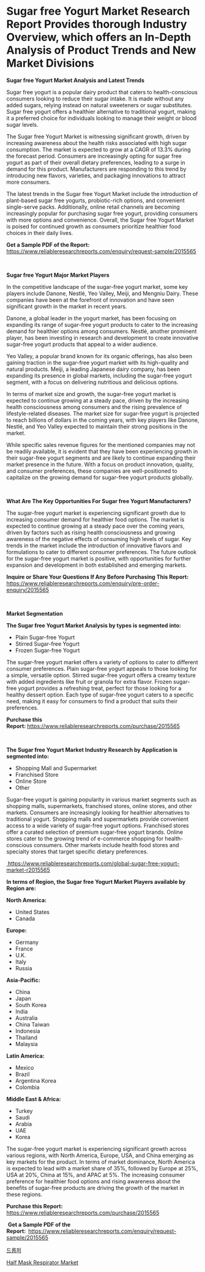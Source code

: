 <p><h1>Sugar free Yogurt Market Research Report Provides thorough Industry Overview, which offers an In-Depth Analysis of Product Trends and New Market Divisions</h1></p><p><strong>Sugar free Yogurt Market Analysis and Latest Trends</strong></p>
<p><p>Sugar free yogurt is a popular dairy product that caters to health-conscious consumers looking to reduce their sugar intake. It is made without any added sugars, relying instead on natural sweeteners or sugar substitutes. Sugar free yogurt offers a healthier alternative to traditional yogurt, making it a preferred choice for individuals looking to manage their weight or blood sugar levels.</p><p>The Sugar free Yogurt Market is witnessing significant growth, driven by increasing awareness about the health risks associated with high sugar consumption. The market is expected to grow at a CAGR of 13.3% during the forecast period. Consumers are increasingly opting for sugar free yogurt as part of their overall dietary preferences, leading to a surge in demand for this product. Manufacturers are responding to this trend by introducing new flavors, varieties, and packaging innovations to attract more consumers.</p><p>The latest trends in the Sugar free Yogurt Market include the introduction of plant-based sugar free yogurts, probiotic-rich options, and convenient single-serve packs. Additionally, online retail channels are becoming increasingly popular for purchasing sugar free yogurt, providing consumers with more options and convenience. Overall, the Sugar free Yogurt Market is poised for continued growth as consumers prioritize healthier food choices in their daily lives.</p></p>
<p><strong>Get a Sample PDF of the Report:&nbsp;</strong> <a href="https://www.reliableresearchreports.com/enquiry/request-sample/2015565">https://www.reliableresearchreports.com/enquiry/request-sample/2015565</a></p>
<p>&nbsp;</p>
<p><strong>Sugar free Yogurt Major Market Players</strong></p>
<p><p>In the competitive landscape of the sugar-free yogurt market, some key players include Danone, Nestlé, Yeo Valley, Meiji, and Mengniu Dairy. These companies have been at the forefront of innovation and have seen significant growth in the market in recent years.</p><p>Danone, a global leader in the yogurt market, has been focusing on expanding its range of sugar-free yogurt products to cater to the increasing demand for healthier options among consumers. Nestlé, another prominent player, has been investing in research and development to create innovative sugar-free yogurt products that appeal to a wider audience.</p><p>Yeo Valley, a popular brand known for its organic offerings, has also been gaining traction in the sugar-free yogurt market with its high-quality and natural products. Meiji, a leading Japanese dairy company, has been expanding its presence in global markets, including the sugar-free yogurt segment, with a focus on delivering nutritious and delicious options.</p><p>In terms of market size and growth, the sugar-free yogurt market is expected to continue growing at a steady pace, driven by the increasing health consciousness among consumers and the rising prevalence of lifestyle-related diseases. The market size for sugar-free yogurt is projected to reach billions of dollars in the coming years, with key players like Danone, Nestlé, and Yeo Valley expected to maintain their strong positions in the market.</p><p>While specific sales revenue figures for the mentioned companies may not be readily available, it is evident that they have been experiencing growth in their sugar-free yogurt segments and are likely to continue expanding their market presence in the future. With a focus on product innovation, quality, and consumer preferences, these companies are well-positioned to capitalize on the growing demand for sugar-free yogurt products globally.</p></p>
<p>&nbsp;</p>
<p><strong>What Are The Key Opportunities For Sugar free Yogurt Manufacturers?</strong></p>
<p><p>The sugar-free yogurt market is experiencing significant growth due to increasing consumer demand for healthier food options. The market is expected to continue growing at a steady pace over the coming years, driven by factors such as rising health consciousness and growing awareness of the negative effects of consuming high levels of sugar. Key trends in the market include the introduction of innovative flavors and formulations to cater to different consumer preferences. The future outlook for the sugar-free yogurt market is positive, with opportunities for further expansion and development in both established and emerging markets.</p></p>
<p><strong>Inquire or Share Your Questions If Any Before Purchasing This Report:</strong> <a href="https://www.reliableresearchreports.com/enquiry/pre-order-enquiry/2015565">https://www.reliableresearchreports.com/enquiry/pre-order-enquiry/2015565</a></p>
<p>&nbsp;</p>
<p><strong>Market Segmentation</strong></p>
<p><strong>The Sugar free Yogurt Market Analysis by types is segmented into:</strong></p>
<p><ul><li>Plain Sugar-free Yogurt</li><li>Stirred Sugar-free Yogurt</li><li>Frozen Sugar-free Yogurt</li></ul></p>
<p><p>The sugar-free yogurt market offers a variety of options to cater to different consumer preferences. Plain sugar-free yogurt appeals to those looking for a simple, versatile option. Stirred sugar-free yogurt offers a creamy texture with added ingredients like fruit or granola for extra flavor. Frozen sugar-free yogurt provides a refreshing treat, perfect for those looking for a healthy dessert option. Each type of sugar-free yogurt caters to a specific need, making it easy for consumers to find a product that suits their preferences.</p></p>
<p><strong>Purchase this Report:&nbsp;</strong><a href="https://www.reliableresearchreports.com/purchase/2015565">https://www.reliableresearchreports.com/purchase/2015565</a></p>
<p>&nbsp;</p>
<p><strong>The Sugar free Yogurt Market Industry Research by Application is segmented into:</strong></p>
<p><ul><li>Shopping Mall and Supermarket</li><li>Franchised Store</li><li>Online Store</li><li>Other</li></ul></p>
<p><p>Sugar-free yogurt is gaining popularity in various market segments such as shopping malls, supermarkets, franchised stores, online stores, and other markets. Consumers are increasingly looking for healthier alternatives to traditional yogurt. Shopping malls and supermarkets provide convenient access to a wide variety of sugar-free yogurt options. Franchised stores offer a curated selection of premium sugar-free yogurt brands. Online stores cater to the growing trend of e-commerce shopping for health-conscious consumers. Other markets include health food stores and specialty stores that target specific dietary preferences.</p></p>
<p><a href="https://www.reliableresearchreports.com/global-sugar-free-yogurt-market-r2015565">&nbsp;https://www.reliableresearchreports.com/global-sugar-free-yogurt-market-r2015565</a></p>
<p><strong>In terms of Region, the Sugar free Yogurt Market Players available by Region are:</strong></p>
<p>
    <p> <strong> North America: </strong>
        <ul>
            <li>United States</li>
            <li>Canada</li>
        </ul>
        </p> 
    <p> <strong> Europe: </strong>
        <ul>
            <li>Germany</li>
            <li>France</li>
            <li>U.K.</li>
            <li>Italy</li>
            <li>Russia</li>
        </ul>
        </p> 
    <p> <strong> Asia-Pacific: </strong>
        <ul>
            <li>China</li>
            <li>Japan</li>
            <li>South Korea</li>
            <li>India</li>
            <li>Australia</li>
            <li>China Taiwan</li>
            <li>Indonesia</li>
            <li>Thailand</li>
            <li>Malaysia</li>
        </ul>
        </p> 
    <p> <strong> Latin America: </strong>
        <ul>
            <li>Mexico</li>
            <li>Brazil</li>
            <li>Argentina Korea</li>
            <li>Colombia</li>
        </ul>
        </p> 
    <p> <strong> Middle East & Africa: </strong>
        <ul>
            <li>Turkey</li>
            <li>Saudi</li>
            <li>Arabia</li>
            <li>UAE</li>
            <li>Korea</li>
        </ul>
    </p>
    </p>
<p><p>The sugar-free yogurt market is experiencing significant growth across various regions, with North America, Europe, USA, and China emerging as key markets for the product. In terms of market dominance, North America is expected to lead with a market share of 35%, followed by Europe at 25%, USA at 20%, China at 15%, and APAC at 5%. The increasing consumer preference for healthier food options and rising awareness about the benefits of sugar-free products are driving the growth of the market in these regions.</p></p>
<p><strong>Purchase this Report: </strong><a href="https://www.reliableresearchreports.com/purchase/2015565">https://www.reliableresearchreports.com/purchase/2015565</a></p>
<p>&nbsp;<strong>Get a Sample PDF of the Report:&nbsp;&nbsp;</strong><a href="https://www.reliableresearchreports.com/enquiry/request-sample/2015565">https://www.reliableresearchreports.com/enquiry/request-sample/2015565</a></p>
<p><strong></strong></p>
<p><p><a href="https://github.com/xvz497517413/Market-Research-Report-List-1/blob/main/977371717363.md">드롭퍼</a></p><p><a href="https://issuu.com/reportprime-2/docs/half-mask-respirator-market-size-2030.pptx">Half Mask Respirator Market</a></p></p>